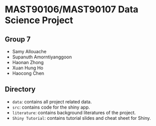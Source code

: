 # MAST90106/MAST90107 Data Science Project

## Group 7

- Samy Allouache
- Supanuth Amorntiyanggoon
- Haonan Zhong
- Xuan Hung Ho
- Haocong Chen

## Directory
- `data`: contains all project related data.
- `src`: contains code for the shiny app.
- `literature`: contains background literatures of the project.
- `Shiny Tutorial`: contains tutorial slides and cheat sheet for Shiny.